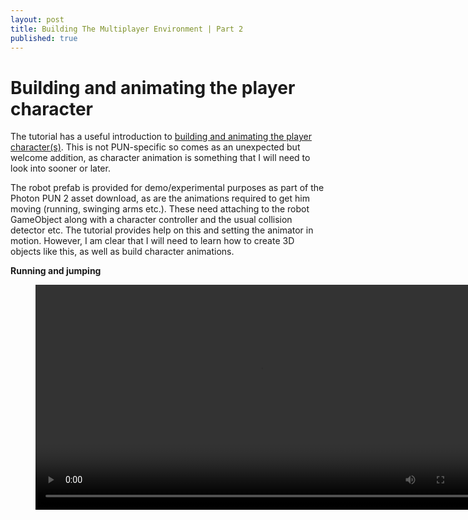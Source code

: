 ```yaml
---
layout: post
title: Building The Multiplayer Environment | Part 2
published: true
---
```


# Building and animating the player character

The tutorial has a useful introduction to [building and animating the player character(s)](https://doc.photonengine.com/en-us/pun/v2/demos-and-tutorials/pun-basics-tutorial/player-prefab). This is not PUN-specific so comes as an unexpected but welcome addition, as character animation is something that I will need to look into sooner or later.

The robot prefab is provided for demo/experimental purposes as part of the Photon PUN 2 asset download, as are the animations required to get him moving (running, swinging arms etc.). These need attaching to the robot GameObject along with a character controller and the usual collision detector etc. The tutorial provides help on this and setting the animator in motion. However, I am clear that I will need to learn how to create 3D objects like this, as well as build character animations. 

**Running and jumping**
<figure class="video_container">
  <video style="width:720px;" autoplay loop>
    <source src="\media\robot-animation-2.mp4" type="video/mp4">
    Woops! Your browser does not support the HTML5 video tag.
  </video>
</figure>
